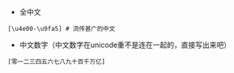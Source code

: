- 全中文
```
[\u4e00-\u9fa5] # 流传甚广的中文
```
- 中文数字（中文数字在unicode重不是连在一起的，直接写出来吧）
```
[零一二三四五六七八九十百千万亿]
```